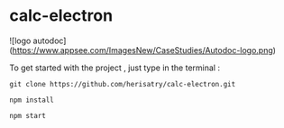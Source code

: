# calc-electron

![logo autodoc]
(https://www.appsee.com/ImagesNew/CaseStudies/Autodoc-logo.png)

To get started with the project , just type in the terminal :

```
git clone https://github.com/herisatry/calc-electron.git

npm install

npm start
```

